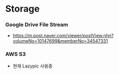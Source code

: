 # Storage

### Google Drive File Stream
- https://m.post.naver.com/viewer/postView.nhn?volumeNo=10147699&memberNo=34547331

### AWS S3
- 현재 Lazypic 사용중